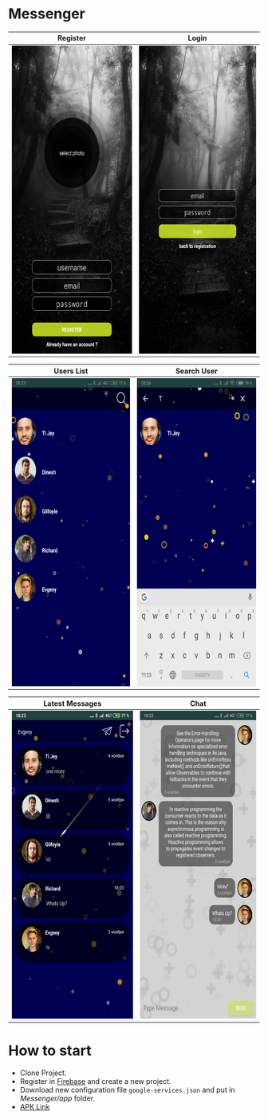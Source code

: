 # Messenger

Register | Login
:-------------:|:-------------:
<img src="https://github.com/Evgenijjjj/messenger-firebase/blob/master/screenshots/register_activity.png" width="309" height="618">|<img src="https://github.com/Evgenijjjj/messenger-firebase/blob/master/screenshots/login_activity.png" width="309" height="618">


Users List | Search User
:-------------:|:-------------:
<img src="https://github.com/Evgenijjjj/messenger-firebase/blob/master/screenshots/search_users_list.png" width="309" height="618">|<img src="https://github.com/Evgenijjjj/messenger-firebase/blob/master/screenshots/users_list2.png" width="309" height="618">
        
        
Latest Messages | Chat
:-------------:|:-------------:
<img src="https://github.com/Evgenijjjj/messenger-firebase/blob/master/screenshots/latest_messages_activity.png" width="309" height="618">|<img src="https://github.com/Evgenijjjj/messenger-firebase/blob/master/screenshots/chat.png" width="309" height="618">


# How to start
* Clone Project.
* Register in [Firebase](https://console.firebase.google.com/) and create a new project.
* Download new configuration file `google-services.json` and put in *Messenger/app* folder.
* [APK Link](https://github.com/Evgenijjjj/messenger-firebase/blob/master/app-debug.apk)
